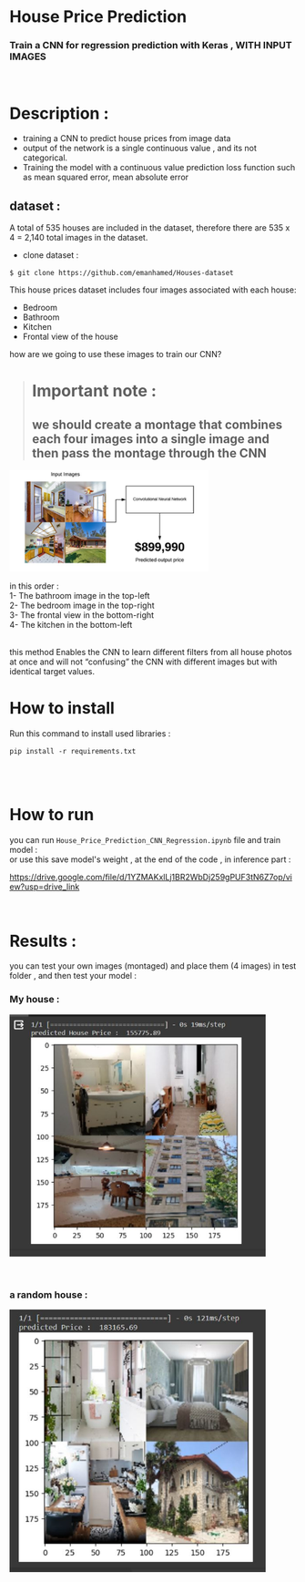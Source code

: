 # House Price Prediction 
### Train a CNN for regression prediction with Keras , **WITH INPUT IMAGES**
<br/>

# Description :
+ training a CNN to predict house prices from image data 
+ output of the network is a single continuous value , and its not categorical. 
+ Training the model with a continuous value prediction loss function such as mean squared error, mean absolute error



##  dataset  :
A total of 535 houses are included in the dataset, therefore there are 535 x 4 = 2,140 total images in the dataset. <br/>


+ clone dataset : <br/>
```
$ git clone https://github.com/emanhamed/Houses-dataset
```

This house prices dataset includes four images associated with each house:

+ Bedroom
+ Bathroom
+ Kitchen
+ Frontal view of the house

how are we going to use these images to train our CNN?
> # Important note :
> ## we should create a montage that combines each four images into a single image and then pass the montage through the CNN

<p float="center">
    <img src  = "assets/capture1.JPG" width=350 /> 
</p>
in this order : <br/>
1- The bathroom image in the top-left <br/>
2- The bedroom image in the top-right <br/>
3- The frontal view in the bottom-right <br/>
4- The kitchen in the bottom-left <br/>
<br/>

this method Enables the CNN to learn different filters from all house photos at once and will not “confusing” the CNN with different images but with identical target values.


# How to install
Run this command to install used libraries : 
```
pip install -r requirements.txt 
```
<br/>
<br/>

# How to run 
you can run `House_Price_Prediction_CNN_Regression.ipynb` file and train model : <br/>
or use this save model's weight  , at the end of the code ,  in inference part :<br/>

https://drive.google.com/file/d/1YZMAKxlLj1BR2WbDj259gPUF3tN6Z7op/view?usp=drive_link

<br/>


# Results : 
you can test your own images (montaged) and place them (4 images) in test folder , and then test your model : <br/>

### My house :
<p float="center">
    <img src  = "assets/my_house.JPG" width=450 /> 
</p>
<br />

### a random house :
<p float="center">
    <img src  = "assets/results.JPG" width=450 /> 
</p>
<br />
